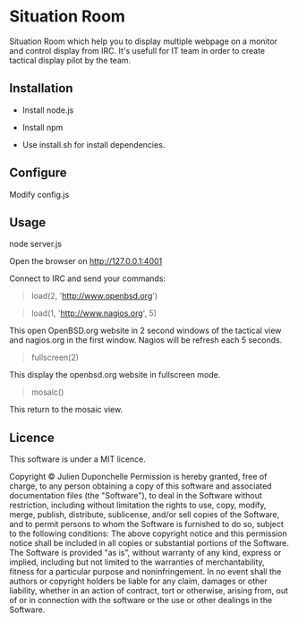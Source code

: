 Situation Room
===============

Situation Room which help you to display multiple webpage on a monitor and
control display from IRC. It's usefull for IT team in order to create tactical display
pilot by the team.

Installation
-------------

* Install node.js
* Install npm

* Use install.sh for install dependencies.

Configure
---------

Modify config.js

Usage
----
node server.js

Open the browser on http://127.0.0.1:4001

Connect to IRC and send your commands:

> load(2, 'http://www.openbsd.org')

> load(1, 'http://www.nagios.org', 5)

This open OpenBSD.org website in 2 second windows of the tactical view and nagios.org in the first window.
Nagios will be refresh each 5 seconds.

> fullscreen(2)

This display the openbsd.org website in fullscreen mode. 

> mosaic()

This return to the mosaic view.

Licence
--------

This software is under a MIT licence.

Copyright © Julien Duponchelle
Permission is hereby granted, free of charge, to any person obtaining a copy of this software and associated documentation files (the "Software"), to deal in the Software without restriction, including without limitation the rights to use, copy, modify, merge, publish, distribute, sublicense, and/or sell copies of the Software, and to permit persons to whom the Software is furnished to do so, subject to the following conditions:
The above copyright notice and this permission notice shall be included in all copies or substantial portions of the Software.
The Software is provided "as is", without warranty of any kind, express or implied, including but not limited to the warranties of merchantability, fitness for a particular purpose and noninfringement. In no event shall the authors or copyright holders be liable for any claim, damages or other liability, whether in an action of contract, tort or otherwise, arising from, out of or in connection with the software or the use or other dealings in the Software.

